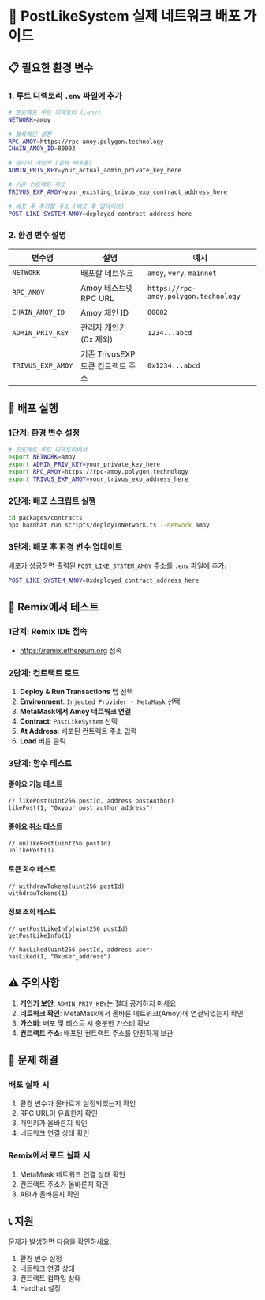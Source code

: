 # 🚀 PostLikeSystem 실제 네트워크 배포 가이드

## 📋 필요한 환경 변수

### **1. 루트 디렉토리 `.env` 파일에 추가**

```bash
# 프로젝트 루트 디렉토리 (.env)
NETWORK=amoy

# 블록체인 설정
RPC_AMOY=https://rpc-amoy.polygon.technology
CHAIN_AMOY_ID=80002

# 관리자 개인키 (실제 배포용)
ADMIN_PRIV_KEY=your_actual_admin_private_key_here

# 기존 컨트랙트 주소
TRIVUS_EXP_AMOY=your_existing_trivus_exp_contract_address_here

# 배포 후 추가할 주소 (배포 후 업데이트)
POST_LIKE_SYSTEM_AMOY=deployed_contract_address_here
```

### **2. 환경 변수 설명**

| 변수명 | 설명 | 예시 |
|--------|------|------|
| `NETWORK` | 배포할 네트워크 | `amoy`, `very`, `mainnet` |
| `RPC_AMOY` | Amoy 테스트넷 RPC URL | `https://rpc-amoy.polygon.technology` |
| `CHAIN_AMOY_ID` | Amoy 체인 ID | `80002` |
| `ADMIN_PRIV_KEY` | 관리자 개인키 (0x 제외) | `1234...abcd` |
| `TRIVUS_EXP_AMOY` | 기존 TrivusEXP 토큰 컨트랙트 주소 | `0x1234...abcd` |

## 🚀 배포 실행

### **1단계: 환경 변수 설정**

```bash
# 프로젝트 루트 디렉토리에서
export NETWORK=amoy
export ADMIN_PRIV_KEY=your_private_key_here
export RPC_AMOY=https://rpc-amoy.polygon.technology
export TRIVUS_EXP_AMOY=your_trivus_exp_address_here
```

### **2단계: 배포 스크립트 실행**

```bash
cd packages/contracts
npx hardhat run scripts/deployToNetwork.ts --network amoy
```

### **3단계: 배포 후 환경 변수 업데이트**

배포가 성공하면 출력된 `POST_LIKE_SYSTEM_AMOY` 주소를 `.env` 파일에 추가:

```bash
POST_LIKE_SYSTEM_AMOY=0xdeployed_contract_address_here
```

## 🧪 Remix에서 테스트

### **1단계: Remix IDE 접속**
- https://remix.ethereum.org 접속

### **2단계: 컨트랙트 로드**
1. **Deploy & Run Transactions** 탭 선택
2. **Environment**: `Injected Provider - MetaMask` 선택
3. **MetaMask에서 Amoy 네트워크 연결**
4. **Contract**: `PostLikeSystem` 선택
5. **At Address**: 배포된 컨트랙트 주소 입력
6. **Load** 버튼 클릭

### **3단계: 함수 테스트**

#### **좋아요 기능 테스트**
```solidity
// likePost(uint256 postId, address postAuthor)
likePost(1, "0xyour_post_author_address")
```

#### **좋아요 취소 테스트**
```solidity
// unlikePost(uint256 postId)
unlikePost(1)
```

#### **토큰 회수 테스트**
```solidity
// withdrawTokens(uint256 postId)
withdrawTokens(1)
```

#### **정보 조회 테스트**
```solidity
// getPostLikeInfo(uint256 postId)
getPostLikeInfo(1)

// hasLiked(uint256 postId, address user)
hasLiked(1, "0xuser_address")
```

## ⚠️ 주의사항

1. **개인키 보안**: `ADMIN_PRIV_KEY`는 절대 공개하지 마세요
2. **네트워크 확인**: MetaMask에서 올바른 네트워크(Amoy)에 연결되었는지 확인
3. **가스비**: 배포 및 테스트 시 충분한 가스비 확보
4. **컨트랙트 주소**: 배포된 컨트랙트 주소를 안전하게 보관

## 🔧 문제 해결

### **배포 실패 시**
1. 환경 변수가 올바르게 설정되었는지 확인
2. RPC URL이 유효한지 확인
3. 개인키가 올바른지 확인
4. 네트워크 연결 상태 확인

### **Remix에서 로드 실패 시**
1. MetaMask 네트워크 연결 상태 확인
2. 컨트랙트 주소가 올바른지 확인
3. ABI가 올바른지 확인

## 📞 지원

문제가 발생하면 다음을 확인하세요:
1. 환경 변수 설정
2. 네트워크 연결 상태
3. 컨트랙트 컴파일 상태
4. Hardhat 설정
